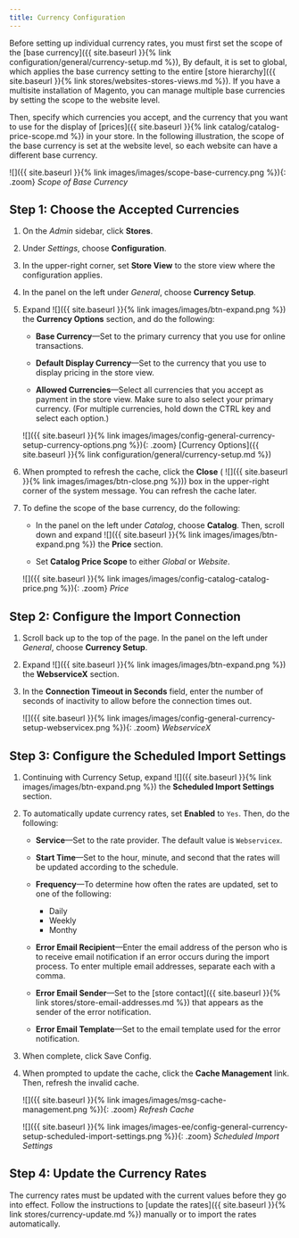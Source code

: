 ```yaml
---
title: Currency Configuration
---
```



Before setting up individual currency rates, you must first set the scope of the [base currency]({{ site.baseurl }}{% link configuration/general/currency-setup.md %}), By default, it is set to global, which applies the base currency setting to the entire [store hierarchy]({{ site.baseurl }}{% link stores/websites-stores-views.md %}). If you have a multisite installation of Magento, you can manage multiple base currencies by setting the scope to the website level.

Then, specify which currencies you accept, and the currency that you want to use for the display of [prices]({{ site.baseurl }}{% link catalog/catalog-price-scope.md %}) in your store. In the following illustration, the scope of the base currency is set at the website level, so each website can have a different base currency.

![]({{ site.baseurl }}{% link images/images/scope-base-currency.png %}){: .zoom}
_Scope of Base Currency_

## Step 1: Choose the Accepted Currencies

1.  On the _Admin_ sidebar, click **Stores**.

1.  Under _Settings_, choose **Configuration**.

1.  In the upper-right corner, set **Store View** to the store view where the configuration applies.

1.  In the panel on the left under _General_, choose **Currency Setup**.

1.  Expand ![]({{ site.baseurl }}{% link images/images/btn-expand.png %}) the **Currency Options** section, and do the following:

    -  **Base Currency**—Set to the primary currency that you use for online transactions.

    -  **Default Display Currency**—Set to the currency that you use to display pricing in the store view.

    -  **Allowed Currencies**—Select all currencies that you accept as payment in the store view. Make sure to also select your primary currency. (For multiple currencies, hold down the CTRL key and select each option.)

    ![]({{ site.baseurl }}{% link images/images/config-general-currency-setup-currency-options.png %}){: .zoom} 
    [Currency Options]({{ site.baseurl }}{% link configuration/general/currency-setup.md %})

1.  When prompted to refresh the cache, click the **Close** ( ![]({{ site.baseurl }}{% link images/images/btn-close.png %})) box in the upper-right corner of the system message. You can refresh the cache later.

1.  To define the scope of the base currency, do the following:

    -  In the panel on the left under _Catalog_, choose **Catalog**. Then, scroll down and expand ![]({{ site.baseurl }}{% link images/images/btn-expand.png %}) the **Price** section.

    -  Set **Catalog Price Scope** to either _Global_ or _Website_.

    ![]({{ site.baseurl }}{% link images/images/config-catalog-catalog-price.png %}){: .zoom}
    _Price_

## Step 2: Configure the Import Connection

1.  Scroll back up to the top of the page. In the panel on the left under _General_, choose **Currency Setup**.

1.  Expand ![]({{ site.baseurl }}{% link images/images/btn-expand.png %}) the **WebserviceX** section.

1.  In the **Connection Timeout in Seconds** field, enter the number of seconds of inactivity to allow before the connection times out.

    ![]({{ site.baseurl }}{% link images/images/config-general-currency-setup-webservicex.png %}){: .zoom}
    _WebserviceX_

## Step 3: Configure the Scheduled Import Settings

1.  Continuing with Currency Setup, expand ![]({{ site.baseurl }}{% link images/images/btn-expand.png %}) the **Scheduled Import Settings** section.

1.  To automatically update currency rates, set **Enabled** to `Yes`. Then, do the following:

    -  **Service**—Set to the rate provider. The default value is `Webservicex`.

    -  **Start Time**—Set to the hour, minute, and second that the rates will be updated according to the schedule.

    -  **Frequency**—To determine how often the rates are updated, set to one of the following:

        * Daily
        * Weekly
        * Monthy

    -  **Error Email Recipient**—Enter the email address of the person who is to receive email notification if an error occurs during the import process. To enter multiple email addresses, separate each with a comma.

    -  **Error Email Sender**—Set to the [store contact]({{ site.baseurl }}{% link stores/store-email-addresses.md %}) that appears as the sender of the error notification.

    -  **Error Email Template**—Set to the email template used for the error notification.

1.  When complete, click Save Config.

1.  When prompted to update the cache, click the **Cache Management** link. Then, refresh the invalid cache.

    ![]({{ site.baseurl }}{% link images/images/msg-cache-management.png %}){: .zoom}
    _Refresh Cache_

    <!--{% if "Default.EE Only" contains site.edition %}-->

    ![]({{ site.baseurl }}{% link images/images-ee/config-general-currency-setup-scheduled-import-settings.png %}){: .zoom}
    _Scheduled Import Settings_

    <!--{% endif %}-->

## Step 4: Update the Currency Rates

The currency rates must be updated with the current values before they go into effect. Follow the instructions to [update the rates]({{ site.baseurl }}{% link stores/currency-update.md %}) manually or to import the rates automatically.
